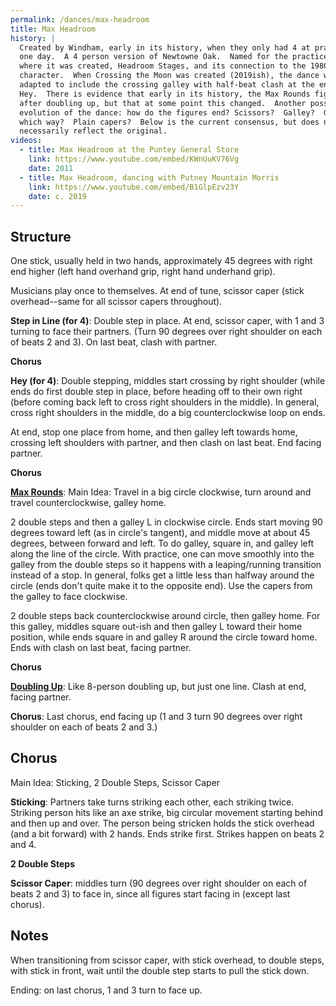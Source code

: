 ```yaml
---
permalink: /dances/max-headroom
title: Max Headroom
history: |
  Created by Windham, early in its history, when they only had 4 at practice
  one day.  A 4 person version of Newtowne Oak.  Named for the practice space
  where it was created, Headroom Stages, and its connection to the 1980's TV
  character.  When Crossing the Moon was created (2019ish), the dance was
  adapted to include the crossing galley with half-beat clash at the end of the
  Hey.  There is evidence that early in its history, the Max Rounds figure came
  after doubling up, but that at some point this changed.  Another possible
  evolution of the dance: how do the figures end? Scissors?  Galley?  Galley
  which way?  Plain capers?  Below is the current consensus, but does not
  necessarily reflect the original.
videos:
  - title: Max Headroom at the Puntey General Store
    link: https://www.youtube.com/embed/KWnUuKV76Vg
    date: 2011
  - title: Max Headroom, dancing with Putney Mountain Morris
    link: https://www.youtube.com/embed/B1GlpEzv23Y
    date: c. 2019
---
```


## Structure

One stick, usually held in two hands, approximately 45 degrees with right end higher (left hand overhand grip, right hand underhand grip).

Musicians play once to themselves.  At end of tune, scissor caper (stick overhead--same for all scissor capers throughout).

**Step in Line (for 4)**: Double step in place.  At end, scissor caper, with 1 and 3 turning to face their partners.  (Turn 90 degrees over right shoulder on each of beats 2 and 3).  On last beat, clash with partner.

**Chorus**

**Hey (for 4)**: Double stepping, middles start crossing by right shoulder (while ends do first double step in place, before heading off to their own right (before coming back left to cross right shoulders in the middle).  In general, cross right shoulders in the middle, do a big counterclockwise loop on ends.

At end, stop one place from home, and then galley left towards home, crossing left shoulders with partner, and then clash on last beat.  End facing partner.

**Chorus**

**[Max Rounds](#max-rounds)**: Main Idea: Travel in a big circle clockwise, turn around and travel counterclockwise, galley home.

2 double steps and then a galley L in clockwise circle.  Ends start moving 90 degrees toward left (as in circle's tangent), and middle move at about 45 degrees, between forward and left.  To do galley, square in, and galley left along the line of the circle.  With practice, one can move smoothly into the galley from the double steps so it happens with a leaping/running transition instead of a stop.  In general, folks get a little less than halfway around the circle (ends don't quite make it to the opposite end).  Use the capers from the galley to face clockwise.

2 double steps back counterclockwise around circle, then galley home.  For this galley, middles square out-ish and then galley L toward their home position, while ends square in and galley R around the circle toward home.  Ends with clash on last beat, facing partner.

**Chorus**

**[Doubling Up](/figures#doubling-up)**: Like 8-person doubling up, but just one line.  Clash at end, facing partner.

**Chorus**: Last chorus, end facing up (1 and 3 turn 90 degrees over right shoulder on each of beats 2 and 3.)

## Chorus

Main Idea: Sticking, 2 Double Steps, Scissor Caper

**Sticking**: Partners take turns striking each other, each striking twice.  Striking person hits like an axe strike, big circular movement starting behind and then up and over.  The person being stricken holds the stick overhead (and a bit forward) with 2 hands.  Ends strike first.  Strikes happen on beats 2 and 4.

**2 Double Steps**

**Scissor Caper**: middles turn (90 degrees over right shoulder on each of beats 2 and 3) to face in, since all figures start facing in (except last chorus).

## Notes

When transitioning from scissor caper, with stick overhead, to double steps, with stick in front, wait until the double step starts to pull the stick down.

Ending: on last chorus, 1 and 3 turn to face up.



